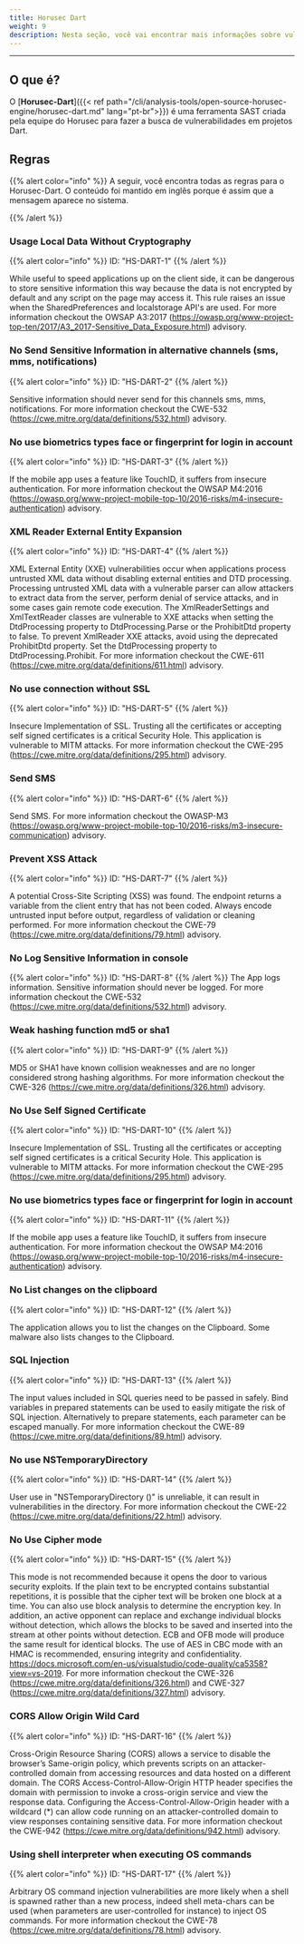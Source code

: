 ```yaml
---
title: Horusec Dart
weight: 9
description: Nesta seção, você vai encontrar mais informações sobre vulnerabilidades que o Horusec encontra em projetos Dart.
---
```


---

## **O que é?**

O [**Horusec-Dart**]({{< ref path="/cli/analysis-tools/open-source-horusec-engine/horusec-dart.md" lang="pt-br">}}) é uma ferramenta SAST criada pela equipe do Horusec para fazer a busca de vulnerabilidades em projetos Dart.

## Regras

{{% alert color="info" %}}
A seguir, você encontra todas as regras para o Horusec-Dart. O conteúdo foi mantido em inglês porque é assim que a mensagem aparece no sistema.

{{% /alert %}}

### **Usage Local Data Without Cryptography**
{{% alert color="info" %}}
ID: "HS-DART-1"
{{% /alert %}}

While useful to speed applications up on the client side, it can be dangerous to store sensitive information this way because the data is not encrypted by default and any script on the page may access it. This rule raises an issue when the SharedPreferences and localstorage API's are used. For more information checkout the OWSAP A3:2017 (https://owasp.org/www-project-top-ten/2017/A3_2017-Sensitive_Data_Exposure.html) advisory.

### **No Send Sensitive Information in alternative channels (sms, mms, notifications)**
{{% alert color="info" %}}
ID: "HS-DART-2"
{{% /alert %}}

Sensitive information should never send for this channels sms, mms, notifications. For more information checkout the CWE-532 (https://cwe.mitre.org/data/definitions/532.html) advisory.

### **No use biometrics types face or fingerprint for login in account**
{{% alert color="info" %}}
ID: "HS-DART-3"
{{% /alert %}}

If the mobile app uses a feature like TouchID, it suffers from insecure authentication. For more information checkout the OWSAP M4:2016 (https://owasp.org/www-project-mobile-top-10/2016-risks/m4-insecure-authentication) advisory.

### **XML Reader External Entity Expansion**
{{% alert color="info" %}}
ID: "HS-DART-4"
{{% /alert %}}

XML External Entity (XXE) vulnerabilities occur when applications process untrusted XML data without disabling external entities and DTD processing. Processing untrusted XML data with a vulnerable parser can allow attackers to extract data from the server, perform denial of service attacks, and in some cases gain remote code execution. The XmlReaderSettings and XmlTextReader classes are vulnerable to XXE attacks when setting the DtdProcessing property to DtdProcessing.Parse or the ProhibitDtd property to false. To prevent XmlReader XXE attacks, avoid using the deprecated ProhibitDtd property. Set the DtdProcessing property to DtdProcessing.Prohibit. For more information checkout the CWE-611 (https://cwe.mitre.org/data/definitions/611.html) advisory.

### **No use connection without SSL**
{{% alert color="info" %}}
ID: "HS-DART-5"
{{% /alert %}}

Insecure Implementation of SSL. Trusting all the certificates or accepting self signed certificates is a critical Security Hole. This application is vulnerable to MITM attacks. For more information checkout the CWE-295 (https://cwe.mitre.org/data/definitions/295.html) advisory.

### **Send SMS**
{{% alert color="info" %}}
ID: "HS-DART-6"
{{% /alert %}}

Send SMS. For more information checkout the OWASP-M3 (https://owasp.org/www-project-mobile-top-10/2016-risks/m3-insecure-communication) advisory.

### **Prevent XSS Attack**
{{% alert color="info" %}}
ID: "HS-DART-7"
{{% /alert %}}

A potential Cross-Site Scripting (XSS) was found. The endpoint returns a variable from the client entry that has not been coded. Always encode untrusted input before output, regardless of validation or cleaning performed. For more information checkout the CWE-79 (https://cwe.mitre.org/data/definitions/79.html) advisory.

### **No Log Sensitive Information in console**
{{% alert color="info" %}}
ID: "HS-DART-8"
{{% /alert %}}
The App logs information. Sensitive information should never be logged. For more information checkout the CWE-532 (https://cwe.mitre.org/data/definitions/532.html) advisory.

### **Weak hashing function md5 or sha1**
{{% alert color="info" %}}
ID: "HS-DART-9"
{{% /alert %}}

MD5 or SHA1 have known collision weaknesses and are no longer considered strong hashing algorithms. For more information checkout the CWE-326 (https://cwe.mitre.org/data/definitions/326.html) advisory.

### **No Use Self Signed Certificate**
{{% alert color="info" %}}
ID: "HS-DART-10"
{{% /alert %}}

Insecure Implementation of SSL. Trusting all the certificates or accepting self signed certificates is a critical Security Hole. This application is vulnerable to MITM attacks. For more information checkout the CWE-295 (https://cwe.mitre.org/data/definitions/295.html) advisory.

### **No use biometrics types face or fingerprint for login in account**
{{% alert color="info" %}}
ID: "HS-DART-11"
{{% /alert %}}

If the mobile app uses a feature like TouchID, it suffers from insecure authentication. For more information checkout the OWSAP M4:2016 (https://owasp.org/www-project-mobile-top-10/2016-risks/m4-insecure-authentication) advisory.

### **No List changes on the clipboard**
{{% alert color="info" %}}
ID: "HS-DART-12"
{{% /alert %}}

The application allows you to list the changes on the Clipboard. Some malware also lists changes to the Clipboard.

### **SQL Injection**
{{% alert color="info" %}}
ID: "HS-DART-13"
{{% /alert %}}

The input values included in SQL queries need to be passed in safely. Bind variables in prepared statements can be used to easily mitigate the risk of SQL injection. Alternatively to prepare statements, each parameter can be escaped manually. For more information checkout the CWE-89 (https://cwe.mitre.org/data/definitions/89.html) advisory.

### **No use NSTemporaryDirectory**
{{% alert color="info" %}}
ID: "HS-DART-14"
{{% /alert %}}

User use in \"NSTemporaryDirectory ()\" is unreliable, it can result in vulnerabilities in the directory. For more information checkout the CWE-22 (https://cwe.mitre.org/data/definitions/22.html) advisory.

### **No Use Cipher mode**
{{% alert color="info" %}}
ID: "HS-DART-15"
{{% /alert %}}

This mode is not recommended because it opens the door to various security exploits. If the plain text to be encrypted contains substantial repetitions, it is possible that the cipher text will be broken one block at a time. You can also use block analysis to determine the encryption key. In addition, an active opponent can replace and exchange individual blocks without detection, which allows the blocks to be saved and inserted into the stream at other points without detection. ECB and OFB mode will produce the same result for identical blocks. The use of AES in CBC mode with an HMAC is recommended, ensuring integrity and confidentiality. https://docs.microsoft.com/en-us/visualstudio/code-quality/ca5358?view=vs-2019. For more information checkout the CWE-326 (https://cwe.mitre.org/data/definitions/326.html) and CWE-327 (https://cwe.mitre.org/data/definitions/327.html) advisory.

### **CORS Allow Origin Wild Card**
{{% alert color="info" %}}
ID: "HS-DART-16"
{{% /alert %}}

Cross-Origin Resource Sharing (CORS) allows a service to disable the browser’s Same-origin policy, which prevents scripts on an attacker-controlled domain from accessing resources and data hosted on a different domain. The CORS Access-Control-Allow-Origin HTTP header specifies the domain with permission to invoke a cross-origin service and view the response data. Configuring the Access-Control-Allow-Origin header with a wildcard (*) can allow code running on an attacker-controlled domain to view responses containing sensitive data. For more information checkout the CWE-942 (https://cwe.mitre.org/data/definitions/942.html) advisory.

### **Using shell interpreter when executing OS commands**
{{% alert color="info" %}}
ID: "HS-DART-17"
{{% /alert %}}

Arbitrary OS command injection vulnerabilities are more likely when a shell is spawned rather than a new process, indeed shell meta-chars can be used (when parameters are user-controlled for instance) to inject OS commands. For more information checkout the CWE-78 (https://cwe.mitre.org/data/definitions/78.html) advisory.